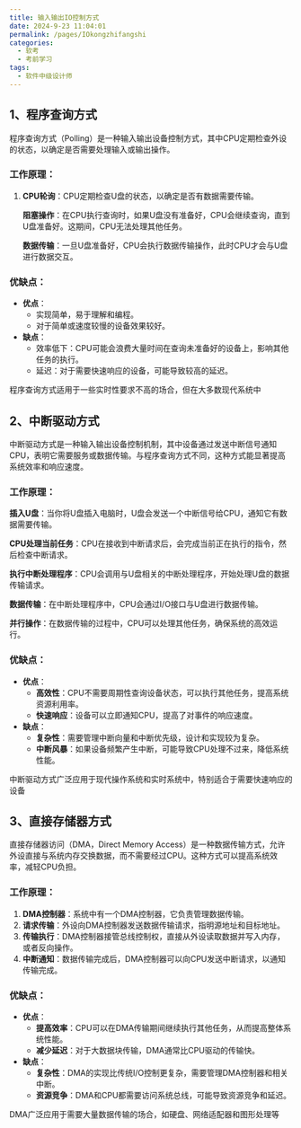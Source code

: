 ```yaml
---
title: 输入输出IO控制方式
date: 2024-9-23 11:04:01
permalink: /pages/IOkongzhifangshi
categories: 
  - 软考
  - 考前学习
tags: 
  - 软件中级设计师
---
```

## 1、程序查询方式

程序查询方式（Polling）是一种输入输出设备控制方式，其中CPU定期检查外设的状态，以确定是否需要处理输入或输出操作。

### 工作原理：

1. **CPU轮询**：CPU定期检查U盘的状态，以确定是否有数据需要传输。

   **阻塞操作**：在CPU执行查询时，如果U盘没有准备好，CPU会继续查询，直到U盘准备好。这期间，CPU无法处理其他任务。

   **数据传输**：一旦U盘准备好，CPU会执行数据传输操作，此时CPU才会与U盘进行数据交互。

### 优缺点：

- **优点**：
  - 实现简单，易于理解和编程。
  - 对于简单或速度较慢的设备效果较好。
- **缺点**：
  - 效率低下：CPU可能会浪费大量时间在查询未准备好的设备上，影响其他任务的执行。
  - 延迟：对于需要快速响应的设备，可能导致较高的延迟。

程序查询方式适用于一些实时性要求不高的场合，但在大多数现代系统中

## 2、中断驱动方式

中断驱动方式是一种输入输出设备控制机制，其中设备通过发送中断信号通知CPU，表明它需要服务或数据传输。与程序查询方式不同，这种方式能显著提高系统效率和响应速度。

### 工作原理：

​	**插入U盘**：当你将U盘插入电脑时，U盘会发送一个中断信号给CPU，通知它有数据需要传输。

​	**CPU处理当前任务**：CPU在接收到中断请求后，会完成当前正在执行的指令，然后检查中断请求。

​	**执行中断处理程序**：CPU会调用与U盘相关的中断处理程序，开始处理U盘的数据传输请求。

​	**数据传输**：在中断处理程序中，CPU会通过I/O接口与U盘进行数据传输。

​	**并行操作**：在数据传输的过程中，CPU可以处理其他任务，确保系统的高效运行。

### 优缺点：

- **优点**：
  - **高效性**：CPU不需要周期性查询设备状态，可以执行其他任务，提高系统资源利用率。
  - **快速响应**：设备可以立即通知CPU，提高了对事件的响应速度。
- **缺点**：
  - **复杂性**：需要管理中断向量和中断优先级，设计和实现较为复杂。
  - **中断风暴**：如果设备频繁产生中断，可能导致CPU处理不过来，降低系统性能。

中断驱动方式广泛应用于现代操作系统和实时系统中，特别适合于需要快速响应的设备

## 3、直接存储器方式

直接存储器访问（DMA，Direct Memory Access）是一种数据传输方式，允许外设直接与系统内存交换数据，而不需要经过CPU。这种方式可以提高系统效率，减轻CPU负担。

### 工作原理：

1. **DMA控制器**：系统中有一个DMA控制器，它负责管理数据传输。
2. **请求传输**：外设向DMA控制器发送数据传输请求，指明源地址和目标地址。
3. **传输执行**：DMA控制器接管总线控制权，直接从外设读取数据并写入内存，或者反向操作。
4. **中断通知**：数据传输完成后，DMA控制器可以向CPU发送中断请求，以通知传输完成。

### 优缺点：

- **优点**：
  - **提高效率**：CPU可以在DMA传输期间继续执行其他任务，从而提高整体系统性能。
  - **减少延迟**：对于大数据块传输，DMA通常比CPU驱动的传输快。
- **缺点**：
  - **复杂性**：DMA的实现比传统I/O控制更复杂，需要管理DMA控制器和相关中断。
  - **资源竞争**：DMA和CPU都需要访问系统总线，可能导致资源竞争和延迟。

DMA广泛应用于需要大量数据传输的场合，如硬盘、网络适配器和图形处理等